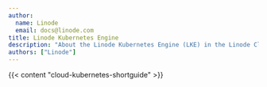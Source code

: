```yaml
---
author:
  name: Linode
  email: docs@linode.com
title: Linode Kubernetes Engine
description: "About the Linode Kubernetes Engine (LKE) in the Linode Cloud Manager."
authors: ["Linode"]
---
```


{{< content "cloud-kubernetes-shortguide" >}}
